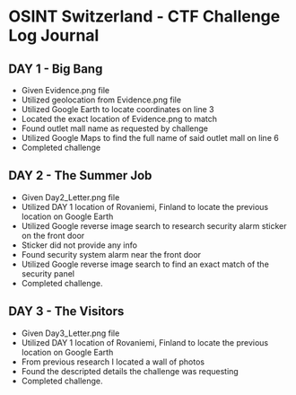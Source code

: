 # OSINT Switzerland - CTF Challenge Log Journal

## DAY 1 - Big Bang
- Given Evidence.png file
- Utilized geolocation from Evidence.png file
- Utilized Google Earth to locate coordinates on line 3
- Located the exact location of Evidence.png to match
- Found outlet mall name as requested by challenge
- Utilized Google Maps to find the full name of said outlet mall on line 6
- Completed challenge

## DAY 2 - The Summer Job
- Given Day2_Letter.png file
- Utilized DAY 1 location of Rovaniemi, Finland to locate the previous location on Google Earth
- Utilized Google reverse image search to research security alarm sticker on the front door
- Sticker did not provide any info
- Found security system alarm near the front door
- Utilized Google reverse image search to find an exact match of the security panel
- Completed challenge.

## DAY 3 - The Visitors
- Given Day3_Letter.png file
- Utilized DAY 1 location of Rovaniemi, Finland to locate the previous location on Google Earth
- From previous research I located a wall of photos
- Found the descripted details the challenge was requesting
- Completed challenge.
